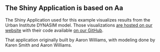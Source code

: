## The Shiny Application is based on Aa

The Shiny Application used for this example visualizes results from the Urban Institute DYNASIM model. Those visualizations [are hosted on our website](https://www.urban.org/policy-centers/cross-center-initiatives/program-retirement-policy/projects/dynasim-visualizing-older-americans-future-well-being/fiscal-health-social-security) with their code available [on our GitHub](https://github.com/UrbanInstitute/dynasim-shiny1).

That application originally built by Aaron Williams, with modeling done by Karen Smith and Aaron Williams.
